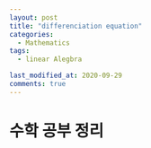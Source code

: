 ```yaml
---
layout: post
title: "differenciation equation"
categories:
  - Mathematics
tags:
  - linear Alegbra

last_modified_at: 2020-09-29
comments: true
---
```


# 수학 공부 정리